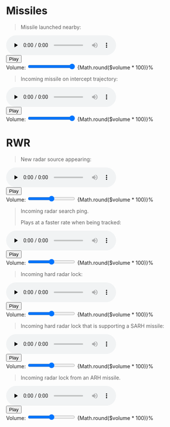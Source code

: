 # **Missiles**

> Missile launched nearby:

<audio controls preload="none">
<source src="/audio/TtswmissileLaunch.ogg" type="audio/ogg">
</audio>

<div class="flex justify-center items-center gap-3">
    <button audiosrc="/audio/TtswmissileLaunch.ogg"
        class="Audio cursor-pointer rounded bg-blue-500 px-4 py-2 text-white hover:bg-blue-700"
    >
        Play
    </button>
    <div class="flex items-center justify-center">
	<label for="volume" class="pe-3">Volume:</label>
	<input
		id="volume"
		type="range"
		min="0"
		max="1"
		step="0.01"
        value="1"
        class="VolumeSlider"
	/>
	<span class="ps-3">{Math.round($volume * 100)}%</span>
</div>
</div>

> Incoming missile on intercept trajectory:

<audio controls preload="none">
<source src="/audio/MwsTone.ogg" type="audio/ogg">
</audio>

<div class="flex justify-center items-center gap-3">
    <button audiosrc="/audio/MwsTone.ogg"
        class="Audio cursor-pointer rounded bg-blue-500 px-4 py-2 text-white hover:bg-blue-700"
    >
        Play
    </button>
    <div class="flex items-center justify-center">
	<label for="volume" class="pe-3">Volume:</label>
	<input
		id="volume"
		type="range"
		min="0"
		max="1"
		step="0.01"
		value="1"
        class="VolumeSlider"
	/>
	<span class="ps-3">{Math.round($volume * 100)}%</span>
</div>
</div>

# **RWR**

> New radar source appearing:

<audio controls preload="none">
<source src="/audio/RwrNewContact3.ogg" type="audio/ogg">
</audio>

<div class="flex justify-center items-center gap-3">
    <button audiosrc="/audio/RwrNewContact3.ogg"
        class="Audio cursor-pointer rounded bg-blue-500 px-4 py-2 text-white hover:bg-blue-700"
    >
        Play
    </button>
    <div class="flex items-center justify-center">
	<label for="volume" class="pe-3">Volume:</label>
	<input
		id="volume"
		type="range"
		min="0"
		max="1"
		step="0.01"
		bind:value={$volume}
		on:input={handleVolumeChange}
	/>
	<span class="ps-3">{Math.round($volume * 100)}%</span>
</div>
</div>

> Incoming radar search ping.
>
> Plays at a faster rate when being tracked:

<audio controls preload="none">
<source src="/audio/RwrPing3.ogg" type="audio/ogg">
</audio>

<div class="flex justify-center items-center gap-3">
    <button audiosrc="/audio/RwrPing3.ogg"
        class="Audio cursor-pointer rounded bg-blue-500 px-4 py-2 text-white hover:bg-blue-700"
    >
        Play
    </button>
    <div class="flex items-center justify-center">
	<label for="volume" class="pe-3">Volume:</label>
	<input
		id="volume"
		type="range"
		min="0"
		max="1"
		step="0.01"
		bind:value={$volume}
		on:input={handleVolumeChange}
	/>
	<span class="ps-3">{Math.round($volume * 100)}%</span>
</div>
</div>

> Incoming hard radar lock:

<audio controls preload="none">
<source src="/audio/RadarLockLoop.ogg" type="audio/ogg">
</audio>

<div class="flex justify-center items-center gap-3">
    <button audiosrc="/audio/RadarLockLoop.ogg"
        class="Audio cursor-pointer rounded bg-blue-500 px-4 py-2 text-white hover:bg-blue-700"
    >
        Play
    </button>
    <div class="flex items-center justify-center">
	<label for="volume" class="pe-3">Volume:</label>
	<input
		id="volume"
		type="range"
		min="0"
		max="1"
		step="0.01"
		bind:value={$volume}
		on:input={handleVolumeChange}
	/>
	<span class="ps-3">{Math.round($volume * 100)}%</span>
</div>
</div>

> Incoming hard radar lock that is supporting a SARH missile:

<audio controls preload="none">
<source src="/audio/SARHLockLoop.ogg" type="audio/ogg">
</audio>

<div class="flex justify-center items-center gap-3">
    <button audiosrc="/audio/SARHLockLoop.ogg"
        class="Audio cursor-pointer rounded bg-blue-500 px-4 py-2 text-white hover:bg-blue-700"
    >
        Play
    </button>
    <div class="flex items-center justify-center">
	<label for="volume" class="pe-3">Volume:</label>
	<input
		id="volume"
		type="range"
		min="0"
		max="1"
		step="0.01"
		bind:value={$volume}
		on:input={handleVolumeChange}
	/>
	<span class="ps-3">{Math.round($volume * 100)}%</span>
</div>
</div>

> Incoming radar lock from an ARH missile.

<audio controls preload="none">
<source src="/audio/MissileLockLoopx7.ogg" type="audio/ogg">
</audio>

<div class="flex justify-center items-center gap-3">
    <button audiosrc="/audio/MwsTone.ogg"
        class="Audio cursor-pointer rounded bg-blue-500 px-4 py-2 text-white hover:bg-blue-700"
    >
        Play
    </button>
    <div class="flex items-center justify-center">
	<label for="volume" class="pe-3">Volume:</label>
	<input
		id="volume"
		type="range"
		min="0"
		max="1"
		step="0.01"
		bind:value={$volume}
		on:input={handleVolumeChange}
	/>
	<span class="ps-3">{Math.round($volume * 100)}%</span>
</div>
</div>
